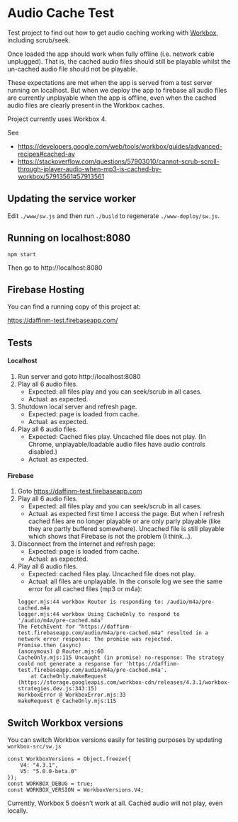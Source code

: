 # Audio Cache Test
Test project to find out how to get audio caching working with [Workbox](https://developers.google.com/web/tools/workbox), 
including scrub/seek.

Once loaded the app should work when fully offline (i.e. network cable unplugged). That is, the cached audio files should 
still be playable whilst the un-cached audio file should not be playable. 

These expectations are met when the app is served
from a test server running on localhost. But when we deploy the app to firebase all audio files are currently unplayable
when the app is offline, even when the cached audio files are clearly present in the Workbox caches.

Project currently uses Workbox 4. 

See
* https://developers.google.com/web/tools/workbox/guides/advanced-recipes#cached-av 
* https://stackoverflow.com/questions/57903010/cannot-scrub-scroll-through-jplayer-audio-when-mp3-is-cached-by-workbox/57913561#57913561

## Updating the service worker
Edit ```./www/sw.js``` and then run ```./build``` to regenerate ```./www-deploy/sw.js```.

## Running on localhost:8080
```$xslt
npm start
```
Then go to http://localhost:8080

## Firebase Hosting
You can find a running copy of this project at:

https://daffinm-test.firebaseapp.com/

## Tests
#### Localhost
1. Run server and goto http://localhost:8080
1. Play all 6 audio files.
   * Expected: all files play and you can seek/scrub in all cases.
   * Actual: as expected.
1. Shutdown local server and refresh page.
   * Expected: page is loaded from cache.
   * Actual: as expected.
1. Play all 6 audio files.
   * Expected: Cached files play. Uncached file does not play. (In Chrome, unplayable/loadable audio files have audio 
   controls disabled.)
   * Actual: as expected.
#### Firebase
1. Goto https://daffinm-test.firebaseapp.com
1. Play all 6 audio files.
   * Expected: all files play and you can seek/scrub in all cases.
   * Actual: as expected first time I access the page. But when I refresh cached files are no longer playable or are 
   only parly playable (like they are partly buffered somewhere).  Uncached file is still playable which shows that Firebase
   is not the problem (I think...).
1. Disconnect from the internet and refresh page: 
   * Expected: page is loaded from cache.
   * Actual: as expected.
1. Play all 6 audio files.
   * Expected: cached files play. Uncached file does not play.
   * Actual: all files are unplayable. In the console log we see the same error for all cached files (mp3 or m4a):
    ```$xslt
    logger.mjs:44 workbox Router is responding to: /audio/m4a/pre-cached.m4a
    logger.mjs:44 workbox Using CacheOnly to respond to '/audio/m4a/pre-cached.m4a'
    The FetchEvent for "https://daffinm-test.firebaseapp.com/audio/m4a/pre-cached.m4a" resulted in a network error response: the promise was rejected.
    Promise.then (async)
    (anonymous) @ Router.mjs:60
    CacheOnly.mjs:115 Uncaught (in promise) no-response: The strategy could not generate a response for 'https://daffinm-test.firebaseapp.com/audio/m4a/pre-cached.m4a'.
        at CacheOnly.makeRequest (https://storage.googleapis.com/workbox-cdn/releases/4.3.1/workbox-strategies.dev.js:343:15)
    WorkboxError @ WorkboxError.mjs:33
    makeRequest @ CacheOnly.mjs:115

    ```
## Switch Workbox versions
You can switch Workbox versions easily for testing purposes by updating ```workbox-src/sw.js```

```$xslt
const WorkboxVersions = Object.freeze({
    V4: "4.3.1",
    V5: "5.0.0-beta.0"
});
const WORKBOX_DEBUG = true;
const WORKBOX_VERSION = WorkboxVersions.V4;
```
Currently, Workbox 5 doesn't work at all. Cached audio will not play, even locally. 